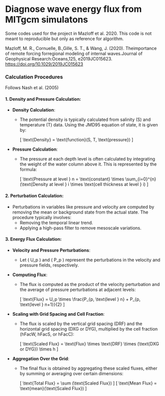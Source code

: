 # Diagnose wave energy flux from MITgcm simulatons

Some codes used for the project in Mazloff et al. 2020. This code is not meant to reproducible but only as reference for algorithm.  

Mazloff, M. R., Cornuelle, B.,Gille, S. T., & Wang, J. (2020). Theimportance of remote forcing forregional modeling of internal waves.Journal of Geophysical Research:Oceans,125, e2019JC015623. https://doi.org/10.1029/2019JC015623

### Calculation Procedures
Follows Nash et al. (2005)
#### 1. Density and Pressure Calculation:
- **Density Calculation**: 
  - The potential density is typically calculated from salinity (S) and temperature (T) data. Using the JMD95 equation of state, it is given by:
  
    \[ \text{Density} = \text{function}(S, T, \text{pressure}) \]

- **Pressure Calculation**: 
  - The pressure at each depth level is often calculated by integrating the weight of the water column above it. This is represented by the formula:

    \[ \text{Pressure at level } n = \text{constant} \times \sum_{i=0}^{n} (\text{Density at level } i \times \text{cell thickness at level } i) \]

#### 2. Perturbation Calculation:
- Perturbations in variables like pressure and velocity are computed by removing the mean or background state from the actual state. The procedure typically involves:
  - Removing the temporal linear trend.
  - Applying a high-pass filter to remove mesoscale variations.

#### 3. Energy Flux Calculation:
- **Velocity and Pressure Perturbations**: 
  - Let \( U_p \) and \( P_p \) represent the perturbations in the velocity and pressure fields, respectively.

- **Computing Flux**:
  - The flux is computed as the product of the velocity perturbation and the average of pressure perturbations at adjacent levels:

    \[ \text{Flux} = U_p \times \frac{P_{p, \text{level } n} + P_{p, \text{level } n+1}}{2} \]

- **Scaling with Grid Spacing and Cell Fraction**:
  - The flux is scaled by the vertical grid spacing (DRF) and the horizontal grid spacing (DXG or DYG), multiplied by the cell fraction (hFacW, hFacS, or hFacC):

    \[ \text{Scaled Flux} = \text{Flux} \times \text{DRF} \times (\text{DXG or DYG}) \times h \]

- **Aggregation Over the Grid**:
  - The final flux is obtained by aggregating these scaled fluxes, either by summing or averaging over certain dimensions:

    \[ \text{Total Flux} = \sum (\text{Scaled Flux}) \]
    \[ \text{Mean Flux} = \text{mean}(\text{Scaled Flux}) \]

